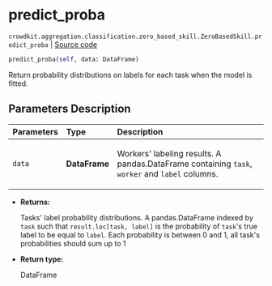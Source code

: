 # predict_proba
`crowdkit.aggregation.classification.zero_based_skill.ZeroBasedSkill.predict_proba` | [Source code](https://github.com/Toloka/crowd-kit/blob/v1.1.0/crowdkit/aggregation/classification/zero_based_skill.py#L110)

```python
predict_proba(self, data: DataFrame)
```

Return probability distributions on labels for each task when the model is fitted.

## Parameters Description

| Parameters | Type | Description |
| :----------| :----| :-----------|
`data`|**DataFrame**|<p>Workers&#x27; labeling results. A pandas.DataFrame containing `task`, `worker` and `label` columns.</p>

* **Returns:**

  Tasks' label probability distributions.
A pandas.DataFrame indexed by `task` such that `result.loc[task, label]`
is the probability of `task`'s true label to be equal to `label`. Each
probability is between 0 and 1, all task's probabilities should sum up to 1

* **Return type:**

  DataFrame

